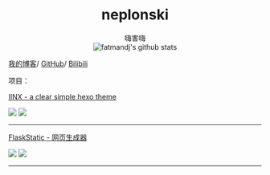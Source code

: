 # <div align="center">neplonski</div>
<p align="center">
  <font face="grey">嗨害嗨</font>
  <br>
  <img src="https://github-readme-stats.vercel.app/api?username=fat-man-dj&show_icons=true" title="FatManDJ's Stats" alt="fatmandj's github stats" />

</p>

[我的博客](https://nefrisk.vercel.app)/
[GitHub](/Fat-Man-DJ)/
[Bilibili](https://space.bilibili.com/452478240)

项目：

[IINX - a clear simple hexo theme](/Fat-Man-DJ/hexo-theme-iinx)

<img src="https://img.shields.io/github/stars/Fat-Man-DJ/hexo-theme-iinx?style=for-the-badge&logo=github"></img>
<img src="https://img.shields.io/github/v/release/Fat-Man-DJ/hexo-theme-iinx.svg?style=for-the-badge&logo=github"></img>

---

[FlaskStatic - 网页生成器](/Fat-Man-DJ/FlaskStatic)

<img src="https://img.shields.io/github/stars/Fat-Man-DJ/flaskstatic?style=for-the-badge&logo=github"></img>
<img src="https://img.shields.io/github/v/release/Fat-Man-DJ/flaskstatic.svg?style=for-the-badge&logo=github"></img>

---

